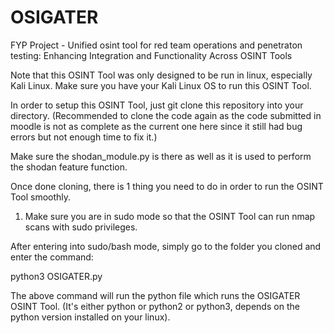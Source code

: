 # OSIGATER
FYP Project - Unified osint tool for red team operations and penetraton testing: Enhancing Integration and Functionality Across OSINT Tools

Note that this OSINT Tool was only designed to be run in linux, especially Kali Linux. Make sure you have your Kali Linux OS to run this OSINT Tool.

In order to setup this OSINT Tool, just git clone this repository into your directory. (Recommended to clone the code again as the code submitted in moodle is not as complete as the current one here since it still had bug errors but not enough time to fix it.)

Make sure the shodan_module.py is there as well as it is used to perform the shodan feature function.

Once done cloning, there is 1 thing you need to do in order to run the OSINT Tool smoothly.

1. Make sure you are in sudo mode so that the OSINT Tool can run nmap scans with sudo privileges.

After entering into sudo/bash mode, simply go to the folder you cloned and enter the command:

python3 OSIGATER.py

The above command will run the python file which runs the OSIGATER OSINT Tool. (It's either python or python2 or python3, depends on the python version installed on your linux).

